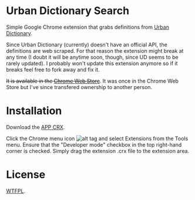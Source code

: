 # Urban Dictionary Search

Simple Google Chrome extension that grabs definitions from [Urban Dictionary](http://www.urbandictionary.com/). 

Since Urban Dictionary (currently) doesn't have an official API, the definitions are web scraped. For that reason the extension might break at any time (I doubt it will be anytime soon, though, since UD seems to be rarely updated). I probably won't update this extension anymore so if it breaks feel free to fork away and fix it.

 ~~It is available in the [Chrome Web Store](https://chrome.google.com/webstore/detail/gfjijibnpohkjdmbahejpeoilmgjahei)~~. It was once in the Chrome Web Store but I've since transfered ownership to another person.

# Installation

Download the [APP CRX](https://github.com/ltmatos/urbandictionary-search/blob/master/urbandictionary-search.crx?raw=true).

Click the Chrome menu icon ![alt tag](http://developer.chrome.com/static/images/hotdogmenu.png) and select Extensions from the Tools menu. Ensure that the "Developer mode" checkbox in the top right-hand corner is checked. Simply drag the extension .crx file to the extension area.

# License

[WTFPL](http://sam.zoy.org/wtfpl/). 
